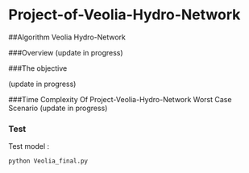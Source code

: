 # Project-of-Veolia-Hydro-Network
##Algorithm Veolia Hydro-Network


###Overview
(update in progress)

###The objective

(update in progress)

###Time Complexity Of Project-Veolia-Hydro-Network
Worst Case Scenario (update in progress)

### Test

Test model :

```bash
python Veolia_final.py 
```
